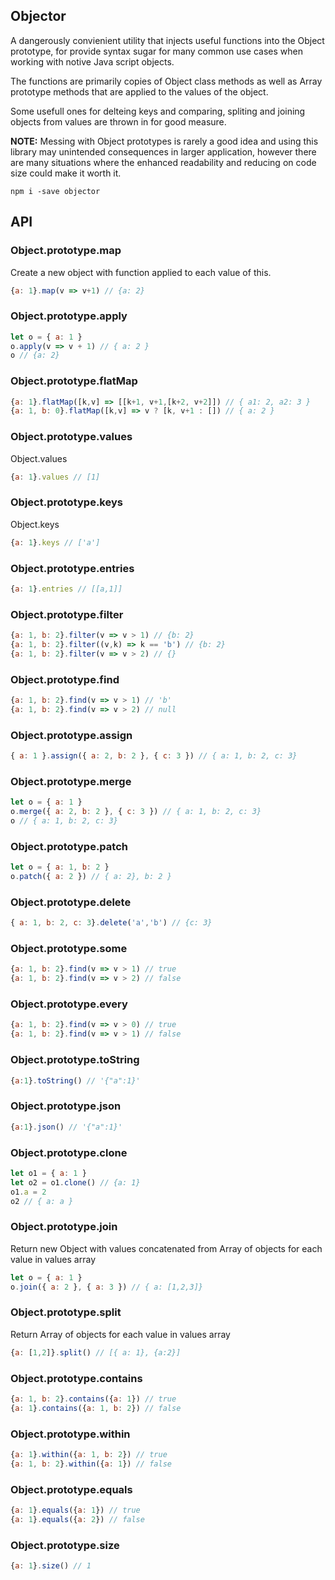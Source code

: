 ## Objector

A dangerously convienient utility that injects useful functions into the Object prototype, for provide syntax sugar for many common use cases when working with notive Java script objects.

The functions are primarily copies of Object class methods as well as Array prototype methods that are applied to the values of the object.

Some usefull ones for delteing keys and comparing, spliting and joining objects from values are thrown in for good measure.

**NOTE:** Messing with Object prototypes is rarely a good idea and using this library may unintended consequences in larger application, however there are many situations where the enhanced readability and reducing on code size could make it worth it.

```
npm i -save objector
```

## API

### Object.prototype.map

Create a new object with function applied to each value of this.

```javascript
{a: 1}.map(v => v+1) // {a: 2}
```

### Object.prototype.apply

```javascript
let o = { a: 1 }
o.apply(v => v + 1) // { a: 2 }
o // {a: 2}
```

### Object.prototype.flatMap

```javascript
{a: 1}.flatMap([k,v] => [[k+1, v+1,[k+2, v+2]]) // { a1: 2, a2: 3 }
{a: 1, b: 0}.flatMap([k,v] => v ? [k, v+1 : []) // { a: 2 }
```

### Object.prototype.values

Object.values

```javascript
{a: 1}.values // [1]
```

### Object.prototype.keys

Object.keys

```javascript
{a: 1}.keys // ['a']
```

### Object.prototype.entries

```javascript
{a: 1}.entries // [[a,1]]
```

### Object.prototype.filter

```javascript
{a: 1, b: 2}.filter(v => v > 1) // {b: 2}
{a: 1, b: 2}.filter((v,k) => k == 'b') // {b: 2}
{a: 1, b: 2}.filter(v => v > 2) // {}
```

### Object.prototype.find

```javascript
{a: 1, b: 2}.find(v => v > 1) // 'b'
{a: 1, b: 2}.find(v => v > 2) // null

```

### Object.prototype.assign

```javascript
{ a: 1 }.assign({ a: 2, b: 2 }, { c: 3 }) // { a: 1, b: 2, c: 3}
```

### Object.prototype.merge

```javascript
let o = { a: 1 }
o.merge({ a: 2, b: 2 }, { c: 3 }) // { a: 1, b: 2, c: 3}
o // { a: 1, b: 2, c: 3}
```

### Object.prototype.patch

```javascript
let o = { a: 1, b: 2 }
o.patch({ a: 2 }) // { a: 2}, b: 2 }
```

### Object.prototype.delete

```javascript
{ a: 1, b: 2, c: 3}.delete('a','b') // {c: 3}
```

### Object.prototype.some

```javascript
{a: 1, b: 2}.find(v => v > 1) // true
{a: 1, b: 2}.find(v => v > 2) // false
```

### Object.prototype.every

```javascript
{a: 1, b: 2}.find(v => v > 0) // true
{a: 1, b: 2}.find(v => v > 1) // false
```

### Object.prototype.toString

```javascript
{a:1}.toString() // '{"a":1}'
```

### Object.prototype.json

```javascript
{a:1}.json() // '{"a":1}'
```

### Object.prototype.clone

```javascript
let o1 = { a: 1 }
let o2 = o1.clone() // {a: 1}
o1.a = 2
o2 // { a: a }
```

### Object.prototype.join

Return new Object with values concatenated from Array of objects for each value in values array

```javascript
let o = { a: 1 }
o.join({ a: 2 }, { a: 3 }) // { a: [1,2,3]}
```

### Object.prototype.split

Return Array of objects for each value in values array

```javascript
{a: [1,2]}.split() // [{ a: 1}, {a:2}]
```

### Object.prototype.contains

```javascript
{a: 1, b: 2}.contains({a: 1}) // true
{a: 1}.contains({a: 1, b: 2}) // false
```

### Object.prototype.within

```javascript
{a: 1}.within({a: 1, b: 2}) // true
{a: 1, b: 2}.within({a: 1}) // false
```

### Object.prototype.equals

```javascript
{a: 1}.equals({a: 1}) // true
{a: 1}.equals({a: 2}) // false

```

### Object.prototype.size

```javascript
{a: 1}.size() // 1
```
